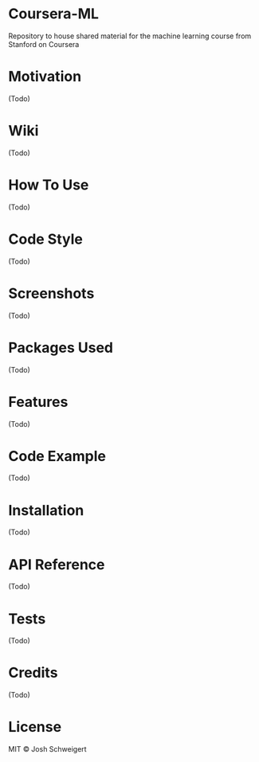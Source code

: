 # Coursera-ML
Repository to house shared material for the machine learning course from Stanford on Coursera

# Motivation
(Todo)

# Wiki
(Todo)

# How To Use
(Todo)

# Code Style
(Todo)

# Screenshots
(Todo)

# Packages Used
(Todo)

# Features
(Todo)

# Code Example
(Todo)

# Installation
(Todo)

# API Reference
(Todo)

# Tests
(Todo)

# Credits
(Todo)

# License
MIT © Josh Schweigert
